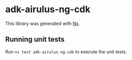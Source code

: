 # adk-airulus-ng-cdk

This library was generated with [Nx](https://nx.dev).

## Running unit tests

Run `nx test adk-airulus-ng-cdk` to execute the unit tests.
